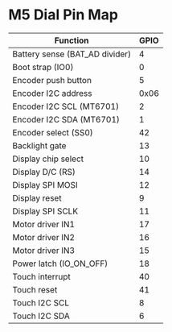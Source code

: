 # M5 Dial Pin Map

| Function | GPIO |
|----------|------|
| Battery sense (BAT_AD divider) | 4 |
| Boot strap (IO0) | 0 |
| Encoder push button | 5 |
| Encoder I2C address | 0x06 |
| Encoder I2C SCL (MT6701) | 2 |
| Encoder I2C SDA (MT6701) | 1 |
| Encoder select (SS0) | 42 |
| Backlight gate | 13 |
| Display chip select | 10 |
| Display D/C (RS) | 14 |
| Display SPI MOSI | 12 |
| Display reset | 9 |
| Display SPI SCLK | 11 |
| Motor driver IN1 | 17 |
| Motor driver IN2 | 16 |
| Motor driver IN3 | 15 |
| Power latch (IO_ON_OFF) | 18 |
| Touch interrupt | 40 |
| Touch reset | 41 |
| Touch I2C SCL | 8 |
| Touch I2C SDA | 6 |
